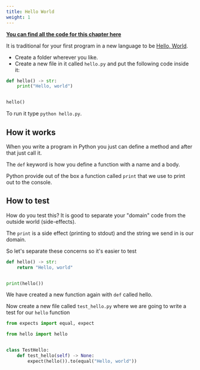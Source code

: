 ```yaml
---
title: Hello World
weight: 1
---
```


**[You can find all the code for this chapter here](https://github.com/pmareke/learn-python-with-tests/tree/main/examples/hello)**

It is traditional for your first program in a new language to be [Hello, World](https://en.m.wikipedia.org/wiki/%22Hello,_World!%22_program).

- Create a folder wherever you like.
- Create a new file in it called `hello.py` and put the following code inside it:

```python
def hello() -> str:
    print("Hello, world")


hello()
```

To run it type `python hello.py`.

## How it works

When you write a program in Python you just can define a method and after that just call it.

The `def` keyword is how you define a function with a name and a body.

Python provide out of the box a function called `print` that we use to print out to the console.

## How to test

How do you test this? It is good to separate your "domain" code from the outside world \(side-effects\).

The `print` is a side effect \(printing to stdout\) and the string we send in is our domain.

So let's separate these concerns so it's easier to test

```python
def hello() -> str:
    return "Hello, world"


print(hello())
```

We have created a new function again with `def` called hello.

Now create a new file called `test_hello.py` where we are going to write a test for our `hello` function

```python
from expects import equal, expect

from hello import hello


class TestHello:
    def test_hello(self) -> None:
        expect(hello()).to(equal("Hello, world"))
```

